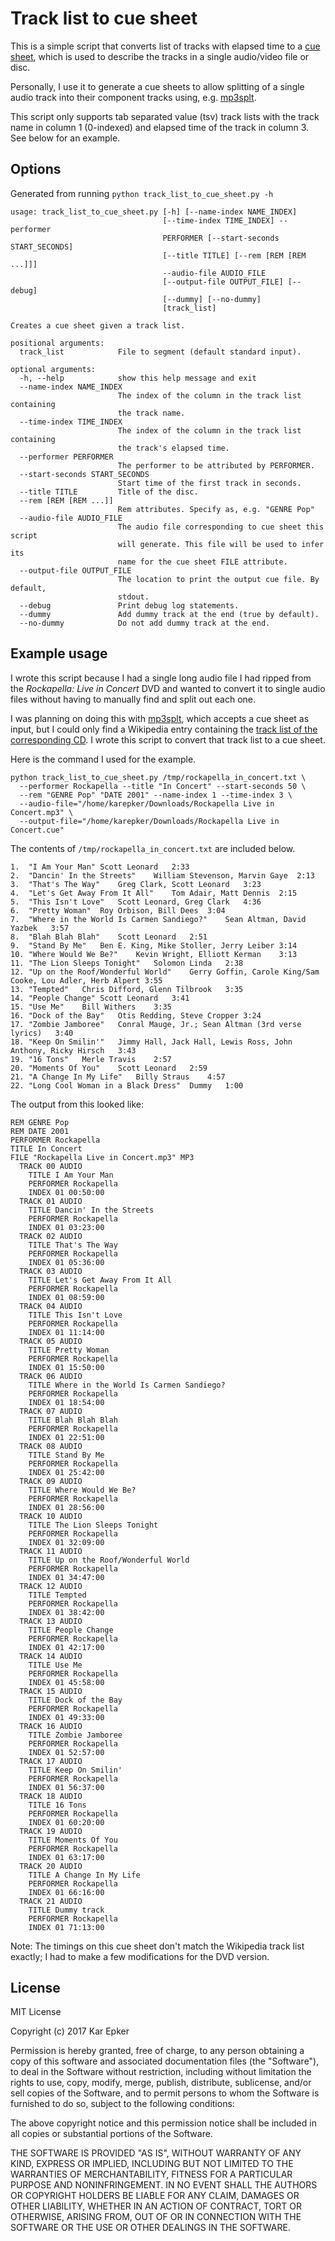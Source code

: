 # Track list to cue sheet

This is a simple script that converts list of tracks with elapsed time to a [cue
sheet], which is used to describe the tracks in a single audio/video file or
disc.

Personally, I use it to generate a cue sheets to allow splitting of a single
audio track into their component tracks using, e.g. [mp3splt].

This script only supports tab separated value (tsv) track lists with the track
name in column 1 (0-indexed) and elapsed time of the track in column 3. See
below for an example.

## Options

Generated from running `python track_list_to_cue_sheet.py -h`

```text
usage: track_list_to_cue_sheet.py [-h] [--name-index NAME_INDEX]
                                  [--time-index TIME_INDEX] --performer
                                  PERFORMER [--start-seconds START_SECONDS]
                                  [--title TITLE] [--rem [REM [REM ...]]]
                                  --audio-file AUDIO_FILE
                                  [--output-file OUTPUT_FILE] [--debug]
                                  [--dummy] [--no-dummy]
                                  [track_list]

Creates a cue sheet given a track list.

positional arguments:
  track_list            File to segment (default standard input).

optional arguments:
  -h, --help            show this help message and exit
  --name-index NAME_INDEX
                        The index of the column in the track list containing
                        the track name.
  --time-index TIME_INDEX
                        The index of the column in the track list containing
                        the track's elapsed time.
  --performer PERFORMER
                        The performer to be attributed by PERFORMER.
  --start-seconds START_SECONDS
                        Start time of the first track in seconds.
  --title TITLE         Title of the disc.
  --rem [REM [REM ...]]
                        Rem attributes. Specify as, e.g. "GENRE Pop"
  --audio-file AUDIO_FILE
                        The audio file corresponding to cue sheet this script
                        will generate. This file will be used to infer its
                        name for the cue sheet FILE attribute.
  --output-file OUTPUT_FILE
                        The location to print the output cue file. By default,
                        stdout.
  --debug               Print debug log statements.
  --dummy               Add dummy track at the end (true by default).
  --no-dummy            Do not add dummy track at the end.
```

## Example usage

I wrote this script because I had a single long audio file I had ripped from the
_Rockapella: Live in Concert_ DVD and wanted to convert it to single audio
files without having to manually find and split out each one.

I was planning on doing this with [mp3splt], which accepts a cue sheet as input,
but I could only find a Wikipedia entry containing the [track list of the
corresponding CD][rockapella_live_in_concert_cd]. I wrote this script to convert
that track list to a cue sheet.

Here is the command I used for the example.

```shell
python track_list_to_cue_sheet.py /tmp/rockapella_in_concert.txt \
  --performer Rockapella --title "In Concert" --start-seconds 50 \
  --rem "GENRE Pop" "DATE 2001" --name-index 1 --time-index 3 \
  --audio-file="/home/karepker/Downloads/Rockapella Live in Concert.mp3" \
  --output-file="/home/karepker/Downloads/Rockapella Live in Concert.cue"
```

The contents of `/tmp/rockapella_in_concert.txt` are included below.

``` text
1.	"I Am Your Man"	Scott Leonard	2:33
2.	"Dancin' In the Streets"	William Stevenson, Marvin Gaye	2:13
3.	"That's The Way"	Greg Clark, Scott Leonard	3:23
4.	"Let's Get Away From It All"	Tom Adair, Matt Dennis	2:15
5.	"This Isn't Love"	Scott Leonard, Greg Clark	4:36
6.	"Pretty Woman"	Roy Orbison, Bill Dees	3:04
7.	"Where in the World Is Carmen Sandiego?"	Sean Altman, David Yazbek	3:57
8.	"Blah Blah Blah"	Scott Leonard	2:51
9.	"Stand By Me"	Ben E. King, Mike Stoller, Jerry Leiber	3:14
10.	"Where Would We Be?"	Kevin Wright, Elliott Kerman	3:13
11.	"The Lion Sleeps Tonight"	Solomon Linda	2:38
12.	"Up on the Roof/Wonderful World"	Gerry Goffin, Carole King/Sam Cooke, Lou Adler, Herb Alpert	3:55
13.	"Tempted"	Chris Difford, Glenn Tilbrook	3:35
14.	"People Change"	Scott Leonard	3:41
15.	"Use Me"	Bill Withers	3:35
16.	"Dock of the Bay"	Otis Redding, Steve Cropper	3:24
17.	"Zombie Jamboree"	Conral Mauge, Jr.; Sean Altman (3rd verse lyrics)	3:40
18.	"Keep On Smilin'"	Jimmy Hall, Jack Hall, Lewis Ross, John Anthony, Ricky Hirsch	3:43
19.	"16 Tons"	Merle Travis	2:57
20.	"Moments Of You"	Scott Leonard	2:59
21.	"A Change In My Life"	Billy Straus	4:57
22.	"Long Cool Woman in a Black Dress"	Dummy	1:00
```

The output from this looked like:

```text
REM GENRE Pop
REM DATE 2001
PERFORMER Rockapella
TITLE In Concert
FILE "Rockapella Live in Concert.mp3" MP3
  TRACK 00 AUDIO
    TITLE I Am Your Man
    PERFORMER Rockapella
    INDEX 01 00:50:00
  TRACK 01 AUDIO
    TITLE Dancin' In the Streets
    PERFORMER Rockapella
    INDEX 01 03:23:00
  TRACK 02 AUDIO
    TITLE That's The Way
    PERFORMER Rockapella
    INDEX 01 05:36:00
  TRACK 03 AUDIO
    TITLE Let's Get Away From It All
    PERFORMER Rockapella
    INDEX 01 08:59:00
  TRACK 04 AUDIO
    TITLE This Isn't Love
    PERFORMER Rockapella
    INDEX 01 11:14:00
  TRACK 05 AUDIO
    TITLE Pretty Woman
    PERFORMER Rockapella
    INDEX 01 15:50:00
  TRACK 06 AUDIO
    TITLE Where in the World Is Carmen Sandiego?
    PERFORMER Rockapella
    INDEX 01 18:54:00
  TRACK 07 AUDIO
    TITLE Blah Blah Blah
    PERFORMER Rockapella
    INDEX 01 22:51:00
  TRACK 08 AUDIO
    TITLE Stand By Me
    PERFORMER Rockapella
    INDEX 01 25:42:00
  TRACK 09 AUDIO
    TITLE Where Would We Be?
    PERFORMER Rockapella
    INDEX 01 28:56:00
  TRACK 10 AUDIO
    TITLE The Lion Sleeps Tonight
    PERFORMER Rockapella
    INDEX 01 32:09:00
  TRACK 11 AUDIO
    TITLE Up on the Roof/Wonderful World
    PERFORMER Rockapella
    INDEX 01 34:47:00
  TRACK 12 AUDIO
    TITLE Tempted
    PERFORMER Rockapella
    INDEX 01 38:42:00
  TRACK 13 AUDIO
    TITLE People Change
    PERFORMER Rockapella
    INDEX 01 42:17:00
  TRACK 14 AUDIO
    TITLE Use Me
    PERFORMER Rockapella
    INDEX 01 45:58:00
  TRACK 15 AUDIO
    TITLE Dock of the Bay
    PERFORMER Rockapella
    INDEX 01 49:33:00
  TRACK 16 AUDIO
    TITLE Zombie Jamboree
    PERFORMER Rockapella
    INDEX 01 52:57:00
  TRACK 17 AUDIO
    TITLE Keep On Smilin'
    PERFORMER Rockapella
    INDEX 01 56:37:00
  TRACK 18 AUDIO
    TITLE 16 Tons
    PERFORMER Rockapella
    INDEX 01 60:20:00
  TRACK 19 AUDIO
    TITLE Moments Of You
    PERFORMER Rockapella
    INDEX 01 63:17:00
  TRACK 20 AUDIO
    TITLE A Change In My Life
    PERFORMER Rockapella
    INDEX 01 66:16:00
  TRACK 21 AUDIO
    TITLE Dummy track
    PERFORMER Rockapella
    INDEX 01 71:13:00
```

Note: The timings on this cue sheet don't match the Wikipedia track list
exactly; I had to make a few modifications for the DVD version.

## License

MIT License

Copyright (c) 2017 Kar Epker

Permission is hereby granted, free of charge, to any person obtaining a copy
of this software and associated documentation files (the "Software"), to deal
in the Software without restriction, including without limitation the rights
to use, copy, modify, merge, publish, distribute, sublicense, and/or sell
copies of the Software, and to permit persons to whom the Software is
furnished to do so, subject to the following conditions:

The above copyright notice and this permission notice shall be included in all
copies or substantial portions of the Software.

THE SOFTWARE IS PROVIDED "AS IS", WITHOUT WARRANTY OF ANY KIND, EXPRESS OR
IMPLIED, INCLUDING BUT NOT LIMITED TO THE WARRANTIES OF MERCHANTABILITY,
FITNESS FOR A PARTICULAR PURPOSE AND NONINFRINGEMENT. IN NO EVENT SHALL THE
AUTHORS OR COPYRIGHT HOLDERS BE LIABLE FOR ANY CLAIM, DAMAGES OR OTHER
LIABILITY, WHETHER IN AN ACTION OF CONTRACT, TORT OR OTHERWISE, ARISING FROM,
OUT OF OR IN CONNECTION WITH THE SOFTWARE OR THE USE OR OTHER DEALINGS IN THE
SOFTWARE.

[cue sheet]: https://en.wikipedia.org/wiki/Cue_sheet_(computing)
[mp3splt]: https://en.wikipedia.org/wiki/Mp3splt
[rockapella_live_in_concert_cd]: https://en.wikipedia.org/wiki/In_Concert_(Rockapella_album)
